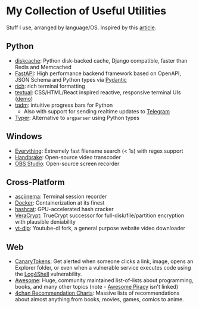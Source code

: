 # My Collection of Useful Utilities

Stuff I use, arranged by language/OS. Inspired by this [article](https://news.ycombinator.com/item?id=29582437).

## Python

- [diskcache][diskcache]: Python disk-backed cache, Django compatible, faster than Redis and Memcached
- [FastAPI][fast-api]: High performance backend framework based on OpenAPI, JSON Schema and Python types via [Pydantic][pydantic]
- [rich][rich]: rich terminal formatting
- [textual][textual]: CSS/HTML/React inspired reactive, responsive terminal UIs ([demo](../static/images/2021-12-17/textual.gif))
- [tqdm][tqdm]: intuitive progress bars for Python
    - Also with support for sending realtime updates to [Telegram][tqdm-telegram]
- [Typer][Typer]: Alternative to `argparser` using Python types

## Windows

- [Everything][everything]: Extremely fast filename search (< 1s) with regex support
- [Handbrake][handbrake]: Open-source video transcoder
- [OBS Studio][obs-studio]: Open-source screen recorder

## Cross-Platform

- [asciinema][asciinema]: Terminal session recorder
- [Docker][docker]: Containerization at its finest
- [hashcat][hashcat]: GPU-accelerated hash cracker
- [VeraCrypt][veracrypt]: TrueCrypt successor for full-disk/file/partition encryption with plausible deniability
- [yt-dlp][yt-dlp]: Youtube-dl fork, a general purpose website video downloader

## Web

- [CanaryTokens][canary-tokens]: Get alerted when someone clicks a link, image, opens an Explorer folder, or even when a vulnerable service executes code using the [Log4Shell][log4shell] vulnerability.
- [Awesome][awesome]: Huge, community maintained list-of-lists about programming, books, and many other topics (note - [Awesome Piracy][awesome-piracy] isn't linked)
- [4chan Recommendation Charts][4chan-rec-charts]: Massive lists of recommendations about almost anything from books, movies, games, comics to anime.

[4chan-rec-charts]: https://mega.nz/folder/kj5hWI6J#0cyw0-ZdvZKOJW3fPI6RfQ
[asciinema]: https://asciinema.org/
[awesome]: https://github.com/sindresorhus/awesome
[awesome-piracy]: https://github.com/Igglybuff/awesome-piracy
[canary-tokens]: https://canarytokens.org/generate
[diskcache]: https://github.com/grantjenks/python-diskcache/
[docker]: https://www.docker.com/
[everything]: https://www.voidtools.com/
[fast-api]: https://fastapi.tiangolo.com/
[handbrake]: https://handbrake.fr/
[hashcat]: https://hashcat.net/hashcat/
[log4shell]: https://en.wikipedia.org/wiki/Log4Shell
[obs-studio]: https://obsproject.com/
[pydantic]: https://pydantic-docs.helpmanual.io/
[rich]: https://github.com/willmcgugan/rich
[textual]: https://github.com/willmcgugan/textual
[tqdm-telegram]: https://tqdm.github.io/docs/contrib.telegram/
[tqdm]: https://tqdm.github.io/
[Typer]: https://typer.tiangolo.com/
[veracrypt]: https://www.veracrypt.fr/en/Home.html
[yt-dlp]: https://github.com/yt-dlp